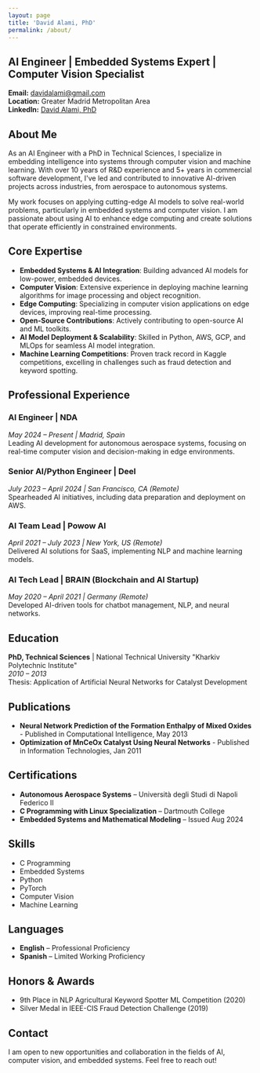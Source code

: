 ```yaml
---
layout: page
title: 'David Alami, PhD'
permalink: /about/
---
```


## AI Engineer | Embedded Systems Expert | Computer Vision Specialist

**Email:** [davidalami@gmail.com](mailto:davidalami@gmail.com)  
**Location:** Greater Madrid Metropolitan Area  
**LinkedIn:** [David Alami, PhD](#)  

## About Me  
As an AI Engineer with a PhD in Technical Sciences, I specialize in embedding intelligence into systems through computer vision and machine learning. With over 10 years of R&D experience and 5+ years in commercial software development, I've led and contributed to innovative AI-driven projects across industries, from aerospace to autonomous systems.

My work focuses on applying cutting-edge AI models to solve real-world problems, particularly in embedded systems and computer vision. I am passionate about using AI to enhance edge computing and create solutions that operate efficiently in constrained environments.

## Core Expertise  
- **Embedded Systems & AI Integration**: Building advanced AI models for low-power, embedded devices.  
- **Computer Vision**: Extensive experience in deploying machine learning algorithms for image processing and object recognition.  
- **Edge Computing**: Specializing in computer vision applications on edge devices, improving real-time processing.  
- **Open-Source Contributions**: Actively contributing to open-source AI and ML toolkits.  
- **AI Model Deployment & Scalability**: Skilled in Python, AWS, GCP, and MLOps for seamless AI model integration.  
- **Machine Learning Competitions**: Proven track record in Kaggle competitions, excelling in challenges such as fraud detection and keyword spotting.  

## Professional Experience  
### AI Engineer | NDA  
*May 2024 – Present | Madrid, Spain*  
Leading AI development for autonomous aerospace systems, focusing on real-time computer vision and decision-making in edge environments.

### Senior AI/Python Engineer | Deel  
*July 2023 – April 2024 | San Francisco, CA (Remote)*  
Spearheaded AI initiatives, including data preparation and deployment on AWS.

### AI Team Lead | Powow AI  
*April 2021 – July 2023 | New York, US (Remote)*  
Delivered AI solutions for SaaS, implementing NLP and machine learning models.

### AI Tech Lead | BRAIN (Blockchain and AI Startup)  
*May 2020 – April 2021 | Germany (Remote)*  
Developed AI-driven tools for chatbot management, NLP, and neural networks.

## Education  
**PhD, Technical Sciences** | National Technical University "Kharkiv Polytechnic Institute"  
*2010 – 2013*  
Thesis: Application of Artificial Neural Networks for Catalyst Development

## Publications  
- **Neural Network Prediction of the Formation Enthalpy of Mixed Oxides** - Published in Computational Intelligence, May 2013  
- **Optimization of MnCeOx Catalyst Using Neural Networks** - Published in Information Technologies, Jan 2011

## Certifications  
- **Autonomous Aerospace Systems** – Università degli Studi di Napoli Federico II  
- **C Programming with Linux Specialization** – Dartmouth College  
- **Embedded Systems and Mathematical Modeling** – Issued Aug 2024  

## Skills  
- C Programming  
- Embedded Systems  
- Python  
- PyTorch  
- Computer Vision  
- Machine Learning

## Languages  
- **English** – Professional Proficiency  
- **Spanish** – Limited Working Proficiency

## Honors & Awards  
- 9th Place in NLP Agricultural Keyword Spotter ML Competition (2020)  
- Silver Medal in IEEE-CIS Fraud Detection Challenge (2019)  

## Contact  
I am open to new opportunities and collaboration in the fields of AI, computer vision, and embedded systems. Feel free to reach out!
